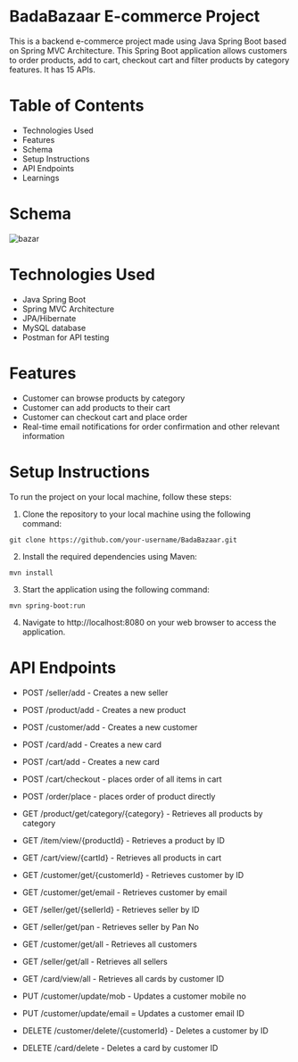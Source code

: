 # BadaBazaar E-commerce Project

This is a backend e-commerce project made using Java Spring Boot based on Spring MVC Architecture. This Spring Boot application allows customers to order products, add to cart, checkout cart and filter products by category features. It has 15 APIs.

# Table of Contents
- Technologies Used
- Features
- Schema
- Setup Instructions
- API Endpoints
- Learnings

# Schema
![bazar](https://user-images.githubusercontent.com/106758417/229332513-71336889-2b69-427b-922a-73dbb2601ff8.png)

# Technologies Used
- Java Spring Boot
- Spring MVC Architecture
- JPA/Hibernate
- MySQL database
- Postman for API testing

# Features
- Customer can browse products by category
- Customer can add products to their cart
- Customer can checkout cart and place order
- Real-time email notifications for order confirmation and other relevant information


# Setup Instructions
To run the project on your local machine, follow these steps:

1. Clone the repository to your local machine using the following command:
```
git clone https://github.com/your-username/BadaBazaar.git 
```

2. Install the required dependencies using Maven:
```
mvn install
```

3. Start the application using the following command:
``` 
mvn spring-boot:run 
```

4. Navigate to http://localhost:8080 on your web browser to access the application.


# API Endpoints
- POST /seller/add - Creates a new seller
- POST /product/add - Creates a new product
- POST /customer/add - Creates a new customer
- POST /card/add - Creates a new card
- POST /cart/add - Creates a new card
- POST /cart/checkout - places order of all items in cart
- POST /order/place - places order of product directly


- GET /product/get/category/{category} - Retrieves all products by category
- GET /item/view/{productId} - Retrieves a product by ID
- GET /cart/view/{cartId} - Retrieves all products in cart
- GET /customer/get/{customerId} - Retrieves customer by ID
- GET /customer/get/email - Retrieves customer by email
- GET /seller/get/{sellerId} - Retrieves seller by ID
- GET /seller/get/pan - Retrieves seller by Pan No
- GET /customer/get/all - Retrieves all customers
- GET /seller/get/all - Retrieves all sellers
- GET /card/view/all - Retrieves all cards by customer ID

- PUT /customer/update/mob - Updates a customer mobile no
- PUT /customer/update/email = Updates a customer email ID

- DELETE /customer/delete/{customerId} - Deletes a customer by ID
- DELETE /card/delete - Deletes a card by customer ID



